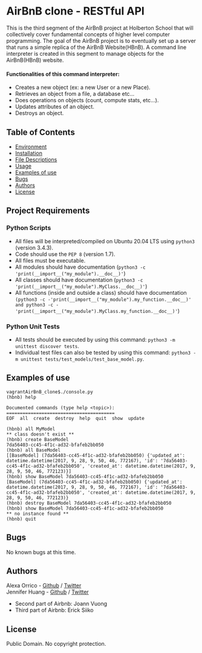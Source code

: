 # AirBnB clone - RESTful API

This is the third segment of the AirBnB project at Holberton School that will collectively cover fundamental concepts of higher level computer programming. The goal of the AirBnB project is to eventually set up a server that runs a simple replica of the AirBnB Website(HBnB). A command line interpreter is created in this segment to manage objects for the AirBnB(HBnB) website.

#### Functionalities of this command interpreter:
* Creates a new object (ex: a new User or a new Place).
* Retrieves an object from a file, a database etc...
* Does operations on objects (count, compute stats, etc...).
* Updates attributes of an object.
* Destroys an object.

## Table of Contents
* [Environment](#environment)
* [Installation](#installation)
* [File Descriptions](#file-descriptions)
* [Usage](#usage)
* [Examples of use](#examples-of-use)
* [Bugs](#bugs)
* [Authors](#authors)
* [License](#license)

## Project Requirements

### Python Scripts

- All files will be interpreted/compiled on Ubuntu 20.04 LTS using `python3` (version 3.4.3).
- Code should use the `PEP 8` (version 1.7).
- All files must be executable.
- All modules should have documentation (`python3 -c 'print(__import__("my_module").__doc__)'`)
- All classes should have documentation (`python3 -c 'print(__import__("my_module").MyClass.__doc__)'`)
- All functions (inside and outside a class) should have documentation `(python3 -c
    -'print(__import__("my_module").my_function.__doc__)' and python3 -c
    -'print(__import__("my_module").MyClass.my_function.__doc__)'`)

### Python Unit Tests

- All tests should be executed by using this command: `python3 -m unittest discover tests`.
- Individual test files can also be tested by using this command: `python3 -m unittest tests/test_models/test_base_model.py`.

## Examples of use
```
vagrantAirBnB_clone$./console.py
(hbnb) help

Documented commands (type help <topic>):
========================================
EOF  all  create  destroy  help  quit  show  update

(hbnb) all MyModel
** class doesn't exist **
(hbnb) create BaseModel
7da56403-cc45-4f1c-ad32-bfafeb2bb050
(hbnb) all BaseModel
[[BaseModel] (7da56403-cc45-4f1c-ad32-bfafeb2bb050) {'updated_at': datetime.datetime(2017, 9, 28, 9, 50, 46, 772167), 'id': '7da56403-cc45-4f1c-ad32-bfafeb2bb050', 'created_at': datetime.datetime(2017, 9, 28, 9, 50, 46, 772123)}]
(hbnb) show BaseModel 7da56403-cc45-4f1c-ad32-bfafeb2bb050
[BaseModel] (7da56403-cc45-4f1c-ad32-bfafeb2bb050) {'updated_at': datetime.datetime(2017, 9, 28, 9, 50, 46, 772167), 'id': '7da56403-cc45-4f1c-ad32-bfafeb2bb050', 'created_at': datetime.datetime(2017, 9, 28, 9, 50, 46, 772123)}
(hbnb) destroy BaseModel 7da56403-cc45-4f1c-ad32-bfafeb2bb050
(hbnb) show BaseModel 7da56403-cc45-4f1c-ad32-bfafeb2bb050
** no instance found **
(hbnb) quit
```

## Bugs
No known bugs at this time. 

## Authors
Alexa Orrico - [Github](https://github.com/alexaorrico) / [Twitter](https://twitter.com/alexa_orrico)  
Jennifer Huang - [Github](https://github.com/jhuang10123) / [Twitter](https://twitter.com/earthtojhuang)

- Second part of Airbnb: Joann Vuong
- Third part of Airbnb: Erick Siiko

## License
Public Domain. No copyright protection.
